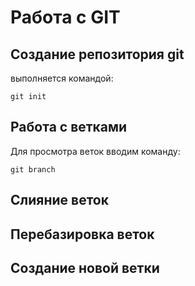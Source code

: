 # Работа с GIT
## Создание репозитория git
выполняется командой:
```
git init
```
## Работа с ветками
Для просмотра веток вводим команду:

```
git branch
```

## Слияние веток 

## Перебазировка веток

## Cоздание новой ветки